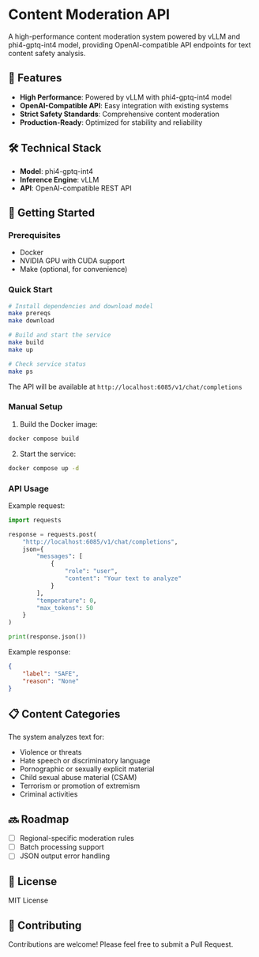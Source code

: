 # Content Moderation API

A high-performance content moderation system powered by vLLM and phi4-gptq-int4 model, providing OpenAI-compatible API endpoints for text content safety analysis.

## 🚀 Features

- **High Performance**: Powered by vLLM with phi4-gptq-int4 model
- **OpenAI-Compatible API**: Easy integration with existing systems
- **Strict Safety Standards**: Comprehensive content moderation
- **Production-Ready**: Optimized for stability and reliability

## 🛠️ Technical Stack

- **Model**: phi4-gptq-int4
- **Inference Engine**: vLLM
- **API**: OpenAI-compatible REST API

## 🚀 Getting Started

### Prerequisites

- Docker
- NVIDIA GPU with CUDA support
- Make (optional, for convenience)

### Quick Start

```bash
# Install dependencies and download model
make prereqs
make download

# Build and start the service
make build
make up

# Check service status
make ps
```

The API will be available at `http://localhost:6085/v1/chat/completions`

### Manual Setup

1. Build the Docker image:
```bash
docker compose build
```

2. Start the service:
```bash
docker compose up -d
```

### API Usage

Example request:
```python
import requests

response = requests.post(
    "http://localhost:6085/v1/chat/completions",
    json={
        "messages": [
            {
                "role": "user",
                "content": "Your text to analyze"
            }
        ],
        "temperature": 0,
        "max_tokens": 50
    }
)

print(response.json())
```

Example response:
```json
{
    "label": "SAFE",
    "reason": "None"
}
```

## 📋 Content Categories

The system analyzes text for:
- Violence or threats
- Hate speech or discriminatory language
- Pornographic or sexually explicit material
- Child sexual abuse material (CSAM)
- Terrorism or promotion of extremism
- Criminal activities

## 🔜 Roadmap

- [ ] Regional-specific moderation rules
- [ ] Batch processing support
- [ ] JSON output error handling

## 📄 License

MIT License

## 🤝 Contributing

Contributions are welcome! Please feel free to submit a Pull Request.
